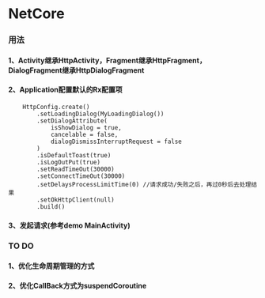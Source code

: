 # NetCore

### 用法

#### 1、Activity继承HttpActivity，Fragment继承HttpFragment，DialogFragment继承HttpDialogFragment

#### 2、Application配置默认的Rx配置项
        HttpConfig.create()
            .setLoadingDialog(MyLoadingDialog())
            .setDialogAttribute(
                isShowDialog = true,
                cancelable = false,
                dialogDismissInterruptRequest = false
            )
            .isDefaultToast(true)
            .isLogOutPut(true)
            .setReadTimeOut(30000)
            .setConnectTimeOut(30000)
            .setDelaysProcessLimitTime(0) //请求成功/失败之后，再过0秒后去处理结果
            .setOkHttpClient(null)
            .build()
#### 3、发起请求(参考demo MainActivity)

### TO DO

#### 1、优化生命周期管理的方式
#### 2、优化CallBack方式为suspendCoroutine